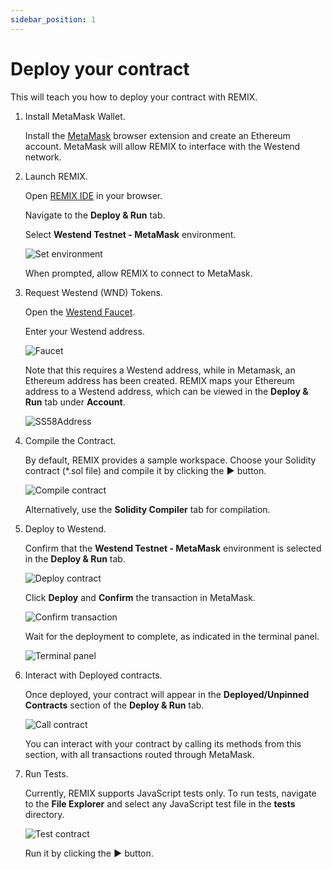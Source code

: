 ```yaml
---
sidebar_position: 1
---
```


# Deploy your contract

This will teach you how to deploy your contract with REMIX.

1. Install MetaMask Wallet.

   Install the [MetaMask](https://support.metamask.io/getting-started/getting-started-with-metamask/#how-to-install-metamask) browser extension and create an Ethereum account. MetaMask will allow REMIX to interface with the Westend network.
2. Launch REMIX.

   Open [REMIX IDE](https://remix.polkadot.io) in your browser.

   Navigate to the **Deploy & Run** tab.

   Select **Westend Testnet - MetaMask** environment.

   ![Set environment](../../static/img/dapp_env.jpeg)

   When prompted, allow REMIX to connect to MetaMask.
3. Request Westend (WND) Tokens.

   Open the [Westend Faucet](https://faucet.polkadot.io/westend).

   Enter your Westend address.

   ![Faucet](../../static/img/dapp_faucet.png)

   Note that this requires a Westend address, while in Metamask, an Ethereum address has been created. REMIX maps your Ethereum address to a Westend address, which can be viewed in the **Deploy & Run** tab under **Account**.

   ![SS58Address](../../static/img/dapp_ss58.jpeg)

4. Compile the Contract.

   By default, REMIX provides a sample workspace. Choose your Solidity contract (*.sol file) and compile it by clicking the **▶️** button.

   ![Compile contract](../../static/img/dapp_compile.jpeg)

   Alternatively, use the **Solidity Compiler** tab for compilation.
5. Deploy to Westend.

   Confirm that the **Westend Testnet - MetaMask** environment is selected in the **Deploy & Run** tab.

   ![Deploy contract](../../static/img/dapp_deploy.jpeg)

   Click **Deploy** and **Confirm** the transaction in MetaMask.

   ![Confirm transaction](../../static/img/dapp_metamask_deploy.jpeg)

   Wait for the deployment to complete, as indicated in the terminal panel.

   ![Terminal panel](../../static/img/dapp_terminal.png)

6. Interact with Deployed contracts.

   Once deployed, your contract will appear in the **Deployed/Unpinned Contracts** section of the **Deploy & Run** tab.

   ![Call contract](../../static/img/dapp_call.jpeg)

   You can interact with your contract by calling its methods from this section, with all transactions routed through MetaMask.
7. Run Tests.

   Currently, REMIX supports JavaScript tests only.
   To run tests, navigate to the **File Explorer** and select any JavaScript test file in the **tests** directory.

   ![Test contract](../../static/img/dapp_test.jpeg)

   Run it by clicking the **▶️** button.

